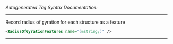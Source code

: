 _Autogenerated Tag Syntax Documentation:_

---
Record radius of gyration for each structure as a feature

```xml
<RadiusOfGyrationFeatures name="(&string;)" />
```



---
